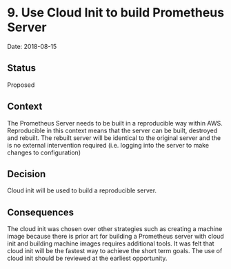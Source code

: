 # 9. Use Cloud Init to build Prometheus Server

Date: 2018-08-15

## Status

Proposed

## Context

The Prometheus Server needs to be built in a reproducible way within AWS.
Reproducible in this context means that the server can be built, destroyed and rebuilt.
The rebuilt server will be identical to the original server and the is no external intervention required (i.e. logging into the server to make changes to configuration)

## Decision

Cloud init will be used to build a reproducible server.

## Consequences

The cloud init was chosen over other strategies such as creating a machine image because there is prior art for building a Prometheus server with cloud init and building machine images requires additional tools.
It was felt that cloud init will be the fastest way to achieve the short term goals.
The use of cloud init should be reviewed at the earliest opportunity.
